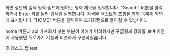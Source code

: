 화면 상단의 검색 입력 필드에 원하는 영화 제목을 입력합니다.
"Search" 버튼을 클릭하거나 Enter 키를 눌러 검색을 실행합니다.
검색된 텍스트가 포함된 영화 목록이 화면에 표시됩니다.
"HOME" 버튼을 클릭하여 초기화면으로 돌아갈 수 있습니다.

home 버튼과 api 가져와서 넣는 부분이 이해가 어려웠지만 구글링과 강의를 보며 이전에 사용했던 뒤로가기 기능과 비슷하게 구현하였습니다.

깃 데스크 탑 test
